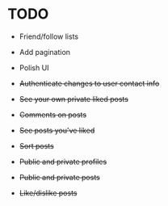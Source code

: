 # TODO

* Friend/follow lists

* Add pagination

* Polish UI

* ~~Authenticate changes to user contact info~~

* ~~See your own private liked posts~~

* ~~Comments on posts~~

* ~~See posts you've liked~~

* ~~Sort posts~~

* ~~Public and private profiles~~

* ~~Public and private posts~~

* ~~Like/dislike posts~~
